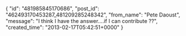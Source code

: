  {
   "id": "481985845170686",
   "post_id": "462493170453287_481209285248342",
   "from_name": "Pete Daoust",
   "message": "I think I have the answer....if I can contribute ??",
   "created_time": "2013-02-17T05:42:51+0000"
 }
